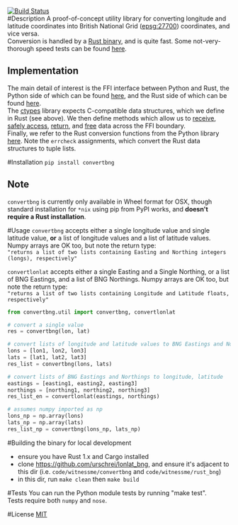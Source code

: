 [![Build Status](https://travis-ci.org/urschrei/convertbng.png?branch=master)](https://travis-ci.org/urschrei/convertbng)  
#Description
A proof-of-concept utility library for converting longitude and latitude coordinates into British National Grid ([epsg:27700](http://spatialreference.org/ref/epsg/osgb-1936-british-national-grid/)) coordinates, and vice versa.  
Conversion is handled by a [Rust binary](https://github.com/urschrei/rust_bng), and is quite fast. Some not-very-thorough speed tests can be found [here](https://github.com/urschrei/lonlat_bng/blob/master/rust_BNG.ipynb).  

## Implementation
The main detail of interest is the FFI interface between Python and Rust, the Python side of which can be found [here](https://github.com/urschrei/convertbng/blob/master/convertbng/util.py#L49-L109), and the Rust side of which can be found [here](https://github.com/urschrei/rust_bng/blob/master/src/lib.rs#L62-L72).  
The [ctypes](https://docs.python.org/2/library/ctypes.html) library expects C-compatible data structures, which we define in Rust (see above). We then define methods which allow us to [receive](https://github.com/urschrei/lonlat_bng/blob/master/src/lib.rs#L421-L426), [safely access](https://github.com/urschrei/lonlat_bng/blob/master/src/lib.rs#L130-L138), [return](https://github.com/urschrei/lonlat_bng/blob/master/src/lib.rs#L140-L155), and [free](https://github.com/urschrei/lonlat_bng/blob/master/src/lib.rs#L102-L111) data across the FFI boundary.  
Finally, we refer to the Rust conversion functions from the Python library [here](https://github.com/urschrei/convertbng/blob/master/convertbng/util.py#L111-L128). Note the `errcheck` assignments, which convert the Rust data structures to tuple lists. 



#Installation
`pip install convertbng`
## Note
`convertbng` is currently only available in Wheel format for OSX, though standard installation for `*nix` using pip from PyPI works, and **doesn't require a Rust installation**.

#Usage
`convertbng` accepts either a single longitude value and single latitude value, **or** a list of longitude values and a list of latitude values. Numpy arrays are OK too, but note the return type:  
`"returns a list of two lists containing Easting and Northing integers (longs), respectively"`

`convertlonlat` accepts either a single Easting and a Single Northing, or a list of BNG Eastings, and a list of BNG Northings. Numpy arrays are OK too, but note the return type:  
`"returns a list of two lists containing Longitude and Latitude floats, respectively"`

```python
from convertbng.util import convertbng, convertlonlat

# convert a single value
res = convertbng(lon, lat)

# convert lists of longitude and latitude values to BNG Eastings and Northings
lons = [lon1, lon2, lon3]
lats = [lat1, lat2, lat3]
res_list = convertbng(lons, lats)

# convert lists of BNG Eastings and Northings to longitude, latitude
eastings = [easting1, easting2, easting3]
northings = [northing1, northing2, northing3]
res_list_en = convertlonlat(eastings, northings)

# assumes numpy imported as np
lons_np = np.array(lons)
lats_np = np.array(lats)
res_list_np = convertbng(lons_np, lats_np)
```

#Building the binary for local development
- ensure you have Rust 1.x and Cargo installed
- clone https://github.com/urschrei/lonlat_bng, and ensure it's adjacent to this dir (i.e. `code/witnessme/convertbng` and `code/witnessme/rust_bng`)
- in this dir, run `make clean` then `make build`

#Tests
You can run the Python module tests by running "make test".  
Tests require both `numpy` and `nose`.

#License
[MIT](license.txt)

